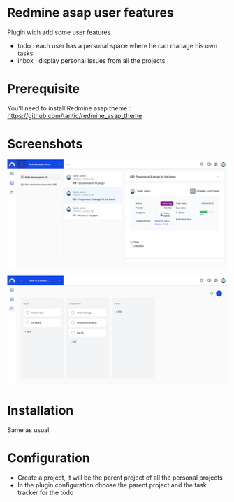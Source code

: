 # Redmine asap user features

Plugin wich add some user features
* todo : each user has a personal space where he can manage his own tasks
* inbox : display personal issues from all the projects

# Prerequisite

You'll need to install Redmine asap theme : https://github.com/tantic/redmine_asap_theme

# Screenshots

![Inbox](doc/inbox.png)

![Todo](doc/todo.png)


# Installation

Same as usual

# Configuration

* Create a project, it will be the parent project of all the personal projects
* In the plugin configuration choose the parent project and the task tracker for the todo